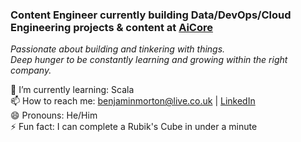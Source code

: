 ### Content Engineer currently building Data/DevOps/Cloud Engineering projects & content at [AiCore](https://www.theaicore.com/) ###

*Passionate about building and tinkering with things.*<br>
*Deep hunger to be constantly learning and growing within the right company.*

🌱 I’m currently learning: Scala<br>
📫 How to reach me: benjaminmorton@live.co.uk | [LinkedIn](https://www.linkedin.com/in/ben-morton-0a51b498/)<br>
😄 Pronouns: He/Him<br>
⚡ Fun fact: I can complete a Rubik's Cube in under a minute<br>
